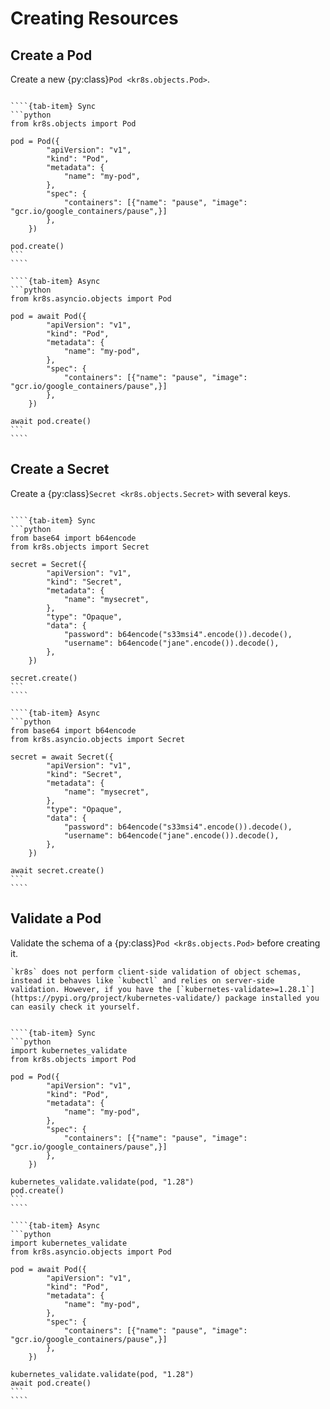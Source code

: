 # Creating Resources

## Create a Pod

Create a new {py:class}`Pod <kr8s.objects.Pod>`.

`````{tab-set}

````{tab-item} Sync
```python
from kr8s.objects import Pod

pod = Pod({
        "apiVersion": "v1",
        "kind": "Pod",
        "metadata": {
            "name": "my-pod",
        },
        "spec": {
            "containers": [{"name": "pause", "image": "gcr.io/google_containers/pause",}]
        },
    })

pod.create()
```
````

````{tab-item} Async
```python
from kr8s.asyncio.objects import Pod

pod = await Pod({
        "apiVersion": "v1",
        "kind": "Pod",
        "metadata": {
            "name": "my-pod",
        },
        "spec": {
            "containers": [{"name": "pause", "image": "gcr.io/google_containers/pause",}]
        },
    })

await pod.create()
```
````

`````

## Create a Secret

Create a {py:class}`Secret <kr8s.objects.Secret>` with several keys.

`````{tab-set}

````{tab-item} Sync
```python
from base64 import b64encode
from kr8s.objects import Secret

secret = Secret({
        "apiVersion": "v1",
        "kind": "Secret",
        "metadata": {
            "name": "mysecret",
        },
        "type": "Opaque",
        "data": {
            "password": b64encode("s33msi4".encode()).decode(),
            "username": b64encode("jane".encode()).decode(),
        },
    })

secret.create()
```
````

````{tab-item} Async
```python
from base64 import b64encode
from kr8s.asyncio.objects import Secret

secret = await Secret({
        "apiVersion": "v1",
        "kind": "Secret",
        "metadata": {
            "name": "mysecret",
        },
        "type": "Opaque",
        "data": {
            "password": b64encode("s33msi4".encode()).decode(),
            "username": b64encode("jane".encode()).decode(),
        },
    })

await secret.create()
```
````

`````

## Validate a Pod

Validate the schema of a {py:class}`Pod <kr8s.objects.Pod>` before creating it.

```{hint}
`kr8s` does not perform client-side validation of object schemas, instead it behaves like `kubectl` and relies on server-side validation. However, if you have the [`kubernetes-validate>=1.28.1`](https://pypi.org/project/kubernetes-validate/) package installed you can easily check it yourself.
```

`````{tab-set}

````{tab-item} Sync
```python
import kubernetes_validate
from kr8s.objects import Pod

pod = Pod({
        "apiVersion": "v1",
        "kind": "Pod",
        "metadata": {
            "name": "my-pod",
        },
        "spec": {
            "containers": [{"name": "pause", "image": "gcr.io/google_containers/pause",}]
        },
    })

kubernetes_validate.validate(pod, "1.28")
pod.create()
```
````

````{tab-item} Async
```python
import kubernetes_validate
from kr8s.asyncio.objects import Pod

pod = await Pod({
        "apiVersion": "v1",
        "kind": "Pod",
        "metadata": {
            "name": "my-pod",
        },
        "spec": {
            "containers": [{"name": "pause", "image": "gcr.io/google_containers/pause",}]
        },
    })

kubernetes_validate.validate(pod, "1.28")
await pod.create()
```
````

`````
